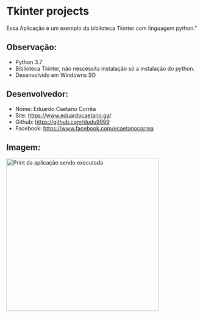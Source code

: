 # Tkinter projects

Essa Aplicação é um exemplo da biblioteca
Tkinter com linguagem python."

## Observação:
- Python 3.7
- Biblioteca Tkinter, não nescessita instalação só a instalação do python.
- Desenvolvido em Windowns SO


## Desenvolvedor:
- Nome: Eduardo Caetano Corrêa
- Site: https://www.eduardocaetano.ga/
- Github: https://github.com/dudu9999
- Facebook: https://www.facebook.com/ecaetanocorrea


## Imagem:

<img src="https://lh3.googleusercontent.com/4xH1pCTc1i6icQvi4C-igZ1Hnyx0gblTmQn7qL_QJK0UFE1vJYWlvymuliUIDcTdtcjngm7q9R_M55HG9VYWbOqd2GG5AHsFDC1mF8a-mi1MvuX7B-o4cEbl7PWed3hOygmAFRE5s6hNEWympJE4lYn9XtJYWPmCW9-KMr5kr5f57fB5hltBrye0kNQKxDj73BEO6SvkOKE68MAvcV3lIKJd3Bm3crScNQ4EX8xTeWcM0-2-dU1MBlgIGsZoUKtjgCA0IEYp3DJWH9BKIUWahG-b9idVfpZiMgopRhd8pBLtAYhrK3JhdMCi4QGn_OWrZCpxm-2XNKyETLcXA1KHForwFOfIAGBPHKWtZAMrG_axoTBj9HOe8pJiVzGjTwQEnxgTy8HlyP994kBpTOcFIdYXAxNWTSfZ8GdrHxSHksDzoGJKsJJaUTxs1t4a9V7D_N6VI6lOpPWu_KvgKpqQuhHJHUbWZLXVf-MMjayN1LpImrOAbthOGr14JRK28Ga3KIjCWWGWVyRQb6pAQT6Iu2Qmu7Ga1OF3ZNwsEC5_0EBkY1Sqq5pY6_wE5aAQMFPvq4216kohBEUqP89H-u9g5meMBzxRYq1qnwpcN3_kgjsxRSM4HtMRD4-IVkiSUA5kihEmyfV-7on-pTbtkwa4hNux4gCYZBmsG4jLLKkCQl3durSHrxc25xM=w415-h328-no" alt="Print da aplicação sendo executada" height="400" width="400">
